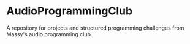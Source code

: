 # AudioProgrammingClub
A repository for projects and structured programming challenges from Massy's audio programming club.
